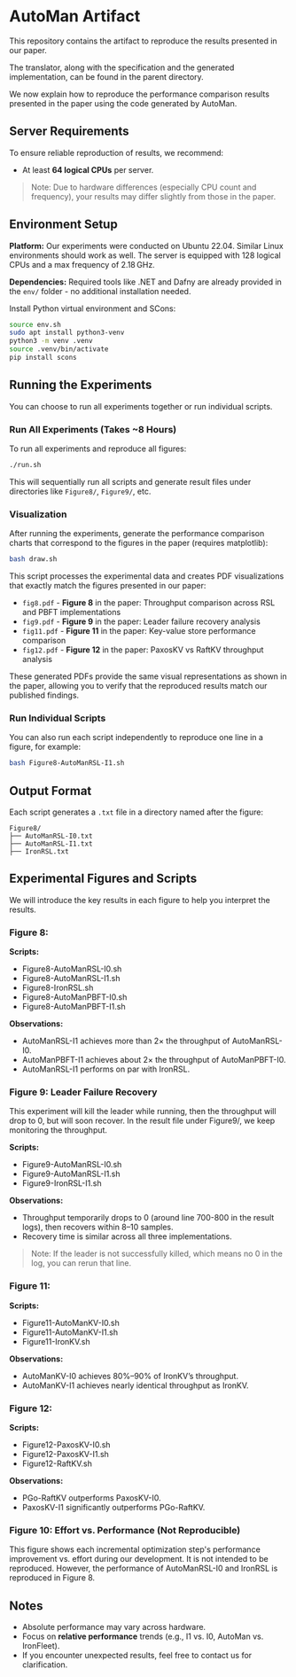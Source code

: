 

# AutoMan Artifact

This repository contains the artifact to reproduce the results presented in our paper.

The translator, along with the specification and the generated implementation, can be found in the parent directory.

We now explain how to reproduce the performance comparison results presented in the paper using the code generated by AutoMan.

## Server Requirements

To ensure reliable reproduction of results, we recommend:

- At least **64 logical CPUs** per server.

> Note: Due to hardware differences (especially CPU count and frequency), your results may differ slightly from those in the paper.

## Environment Setup

**Platform:** Our experiments were conducted on Ubuntu 22.04. Similar Linux environments should work as well. The server is equipped with 128 logical CPUs and a max frequency of 2.18 GHz.

**Dependencies:** Required tools like .NET and Dafny are already provided in the `env/` folder - no additional installation needed.

Install Python virtual environment and SCons:

```bash
source env.sh
sudo apt install python3-venv
python3 -m venv .venv
source .venv/bin/activate
pip install scons
```

## Running the Experiments

You can choose to run all experiments together or run individual scripts.

### Run All Experiments (Takes ~8 Hours)

To run all experiments and reproduce all figures:

```bash
./run.sh
```

This will sequentially run all scripts and generate result files under directories like `Figure8/`, `Figure9/`, etc.

### Visualization

After running the experiments, generate the performance comparison charts that correspond to the figures in the paper (requires matplotlib):

```bash
bash draw.sh
```

This script processes the experimental data and creates PDF visualizations that exactly match the figures presented in our paper:
- `fig8.pdf` - **Figure 8** in the paper: Throughput comparison across RSL and PBFT implementations
- `fig9.pdf` - **Figure 9** in the paper: Leader failure recovery analysis  
- `fig11.pdf` - **Figure 11** in the paper: Key-value store performance comparison
- `fig12.pdf` - **Figure 12** in the paper: PaxosKV vs RaftKV throughput analysis

These generated PDFs provide the same visual representations as shown in the paper, allowing you to verify that the reproduced results match our published findings.


### Run Individual Scripts

You can also run each script independently to reproduce one line in a figure, for example:

```bash
bash Figure8-AutoManRSL-I1.sh
```

## Output Format

Each script generates a `.txt` file in a directory named after the figure:

```
Figure8/
├── AutoManRSL-I0.txt
├── AutoManRSL-I1.txt
├── IronRSL.txt
```

## Experimental Figures and Scripts

We will introduce the key results in each figure to help you interpret the results.

### Figure 8: 

**Scripts:**

- Figure8-AutoManRSL-I0.sh
- Figure8-AutoManRSL-I1.sh
- Figure8-IronRSL.sh
- Figure8-AutoManPBFT-I0.sh
- Figure8-AutoManPBFT-I1.sh

**Observations:**

- AutoManRSL-I1 achieves more than 2× the throughput of AutoManRSL-I0.
- AutoManPBFT-I1 achieves about 2× the throughput of AutoManPBFT-I0.
- AutoManRSL-I1 performs on par with IronRSL.

### Figure 9: Leader Failure Recovery

This experiment will kill the leader while running, then the throughput will drop to 0, but will soon recover.
In the result file under Figure9/, we keep monitoring the throughput.

**Scripts:**

- Figure9-AutoManRSL-I0.sh
- Figure9-AutoManRSL-I1.sh
- Figure9-IronRSL-I1.sh

**Observations:**

- Throughput temporarily drops to 0 (around line 700-800 in the result logs), then recovers within 8–10 samples.
- Recovery time is similar across all three implementations.

> Note: If the leader is not successfully killed, which means no 0 in the log, you can rerun that line.

### Figure 11:

**Scripts:**

- Figure11-AutoManKV-I0.sh
- Figure11-AutoManKV-I1.sh
- Figure11-IronKV.sh

**Observations:**

- AutoManKV-I0 achieves 80%–90% of IronKV’s throughput.
- AutoManKV-I1 achieves nearly identical throughput as IronKV.

### Figure 12:

**Scripts:**

- Figure12-PaxosKV-I0.sh
- Figure12-PaxosKV-I1.sh
- Figure12-RaftKV.sh

**Observations:**

- PGo-RaftKV outperforms PaxosKV-I0.
- PaxosKV-I1 significantly outperforms PGo-RaftKV.

### Figure 10: Effort vs. Performance (Not Reproducible)

This figure shows each incremental optimization step's performance improvement vs. effort during our development. It is not intended to be reproduced. However, the performance of AutoManRSL-I0 and IronRSL is reproduced in Figure 8.


## Notes

- Absolute performance may vary across hardware.
- Focus on **relative performance** trends (e.g., I1 vs. I0, AutoMan vs. IronFleet).
- If you encounter unexpected results, feel free to contact us for clarification.
